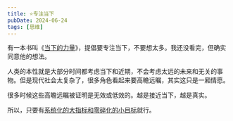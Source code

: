 ```yaml
---
title: ⭐️专注当下
pubDate: 2024-06-24
tags: [思维]
---
```


有一本书叫《[当下的力量]》，提倡要专注当下，不要想太多。我还没看完，但确实同意他的想法。

人类的本性就是大部分时间都考虑当下和近期，不会考虑太远的未来和无关的事物。但是现代社会太复杂了，很多角色看起来要高瞻远瞩，其实这只是一厢情愿。

很多时候这些高瞻远瞩被证明是无效或低效的。越是接近当下，越是真实。

所以，只要有[系统化的大指标和零碎化的小目标]就行。

[当下的力量]: https://book.douban.com/subject/26815948/
[系统化的大指标和零碎化的小目标]: /xyy/20240624b
